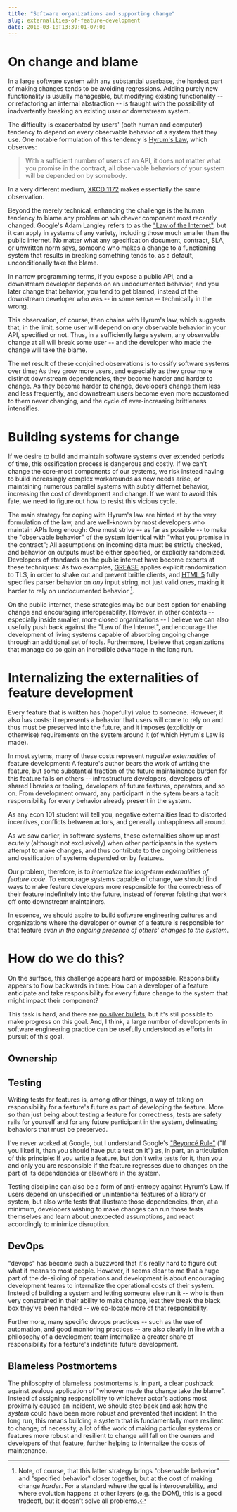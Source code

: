 ```yaml
---
title: "Software organizations and supporting change"
slug: externalities-of-feature-development
date: 2018-03-18T13:39:01-07:00
---
```


# On change and blame

In a large software system with any substantial userbase, the hardest
part of making changes tends to be avoiding regressions. Adding purely
new functionality is usually manageable, but modifying existing
functionality -- or refactoring an internal abstraction -- is fraught
with the possibility of inadvertently breaking an existing user or
downstream system.

The difficulty is exacerbated by users' (both human and computer)
tendency to depend on every observable behavior of a system that they
use. One notable formulation of this tendency is [Hyrum's Law][hyrum],
which observes:

> With a sufficient number of users of an API,
> it does not matter what you promise in the contract,
> all observable behaviors of your system
> will be depended on by somebody.

In a very different medium, [XKCD 1172][xkcd] makes essentially the
same observation.

Beyond the merely technical, enhancing the challenge is the human
tendency to blame any problem on whichever component most recently
changed. Google's Adam Langley refers to as the
["Law of the Internet"][agl], but it can apply in systems of any
variety, including those much smaller than the public internet. No
matter what any specification document, contract, SLA, or unwritten
norm says, someone who makes a change to a functioning system that
results in breaking something tends to, as a default, unconditionally
take the blame.

In narrow programming terms, if you expose a public API, and a
downstream developer depends on an undocumented behavior, and you
later change that behavior, you tend to get blamed, instead of the
downstream developer who was -- in some sense -- technically in the
wrong.

This observation, of course, then chains with Hyrum's law, which
suggests that, in the limit, some user will depend on *any* observable
behavior in your API, specified or not. Thus, in a sufficiently large
system, any observable change at all will break some user -- and the
developer who made the change will take the blame.

The net result of these conjoined observations is to ossify software
systems over time; As they grow more users, and especially as they
grow more distinct downstream dependencies, they become harder and
harder to change. As they become harder to change, developers change
them less and less frequently, and downstream users become even more
accustomed to them never changing, and the cycle of ever-increasing
brittleness intensifies.

# Building systems for change

If we desire to build and maintain software systems over extended
periods of time, this ossification process is dangerous and costly. If
we can't change the core-most components of our systems, we risk
instead having to build increasingly complex workarounds as new needs
arise, or maintaining numerous parallel systems with subtly differnet
behavior, increasing the cost of development and change. If we want to
avoid this fate, we need to figure out how to resist this vicious
cycle.

The main strategy for coping with Hyrum's law are hinted at by the
very formulation of the law, and are well-known by most developers who
maintain APIs long enough: One must strive -- as far as possible -- to
make the "observable behavior" of the system identical with "what you
promise in the contract"; All assumptions on incoming data must be
strictly checked, and behavior on outputs must be either specified, or
explicitly randomized. Developers of standards on the public internet
have become experts at these techniques: As two examples,
[GREASE][grease] applies explicit randomization to TLS, in order to
shake out and prevent brittle clients, and [HTML 5][html5] fully
specifies parser behavior on *any* input string, not just valid ones,
making it harder to rely on undocumented behavior [^html].

[^html]: Note, of course, that this latter strategy brings "observable behavior" and "specified behavior" closer together, but at the cost of making change *harder*. For a standard where the goal is interoperability, and where evolution happens at other layers (e.g. the DOM), this is a good tradeoff, but it doesn't solve all problems.

On the public internet, these strategies may be our best option for
enabling change and encouraging interoperability. However, in other
contexts -- especially inside smaller, more closed organizations -- I
believe we can also usefully push back against the "Law of the
Internet", and encourage the development of living systems capable of
absorbing ongoing change through an additional set of
tools. Furthermore, I believe that organizations that manage do so
gain an incredible advantage in the long run.

# Internalizing the externalities of feature development

Every feature that is written has (hopefully) value to
someone. However, it also has costs: it represents a behavior that
users will come to rely on and thus must be preserved into the future,
and it imposes (explicitly or otherwise) requirements on the system
around it (of which Hyrum's Law is made).

In most sytems, many of these costs represent _negative externalities_
of feature development: A feature's author bears the work of writing
the feature, but some substantial fraction of the future maintainence
burden for this feature falls on others -- infrastructure developers,
developers of shared libraries or tooling, developers of future
features, operators, and so on. From development onward, any
participant in the sytem bears a tacit responsibility for every
behavior already present in the system.

As any econ 101 student will tell you, negative externalities lead to
distorted incentives, conflicts between actors, and generally
unhappiness all around.

As we saw earlier, in software systems, these externalities show up
most acutely (although not exclusively) when other participants in the
system attempt to make changes, and thus contribute to the ongoing
brittleness and ossification of systems depended on by features.

Our problem, therefore, is to _internalize the long-term externalities
of feature code_. To encourage systems capable of change, we should
find ways to make feature developers more responsible for the
correctness of their feature indefinitely into the future, instead of
forever foisting that work off onto downstream maintainers.

In essence, we should aspire to build software engineering cultures
and organizations where the developer or owner of a feature is
responsible for that feature _even in the ongoing presence of others'
changes to the system_.

# How do we do this?

On the surface, this challenge appears hard or
impossible. Responsibility appears to flow backwards in time: How can
a developer of a feature anticipate and take responsibility for every
future change to the system that might impact their component?

This task is hard, and there are [no silver bullets][silver], but it's
still possible to make progress on this goal. And, I think, a large
number of developments in software engineering practice can be
usefully understood as efforts in pursuit of this goal.

## Ownership



## Testing

Writing tests for features is, among other things, a way of taking on
responsibility for a feature's future as part of developing the
feature. More so than just being about testing a feature for
correctness, tests are safety rails for yourself and for any future
participant in the system, delineating behaviors that must be
preserved.

I've never worked at Google, but I understand Google's
["Beyoncé Rule"][beyonce] ("If you liked it, than you should have put
a test on it") as, in part, an articulation of this principle: If you
write a feature, but don't write tests for it, than you and only you
are responsible if the feature regresses due to changes on the part of
its dependencies or elsewhere in the system.

Testing discipline can also be a form of anti-entropy against Hyrum's
Law. If users depend on unspecified or unintentional features of a
library or system, but also write tests that illustrate those
dependencies, then, at a minimum, developers wishing to make changes
can run those tests themselves and learn about unexpected assumptions,
and react accordingly to minimize disruption.

## DevOps

"devops" has become such a buzzword that it's really hard to figure
out what it means to most people. However, it seems clear to me that a
huge part of the de-siloing of operations and development is about
encouraging development teams to internalize the operational costs of
their system. Instead of building a system and letting someone else
run it -- who is then very constrained in their ability to make
change, lest they break the black box they've been handed -- we
co-locate more of that responsibility.

Furthermore, many specific devops practices -- such as the use of
automation, and good monitoring practices -- are also clearly in line
with a philosophy of a development team internalize a greater share of
responsibility for a feature's indefinite future development.

## Blameless Postmortems

The philosophy of blameless postmortems is, in part, a clear pushback
against zealous application of "whoever made the change take the
blame". Instead of assigning responsibility to whichever actor's
actions most proximally caused an incident, we should step back and
ask how the _system_ could have been more robust and prevented that
incident. In the long run, this means building a system that is
fundamentally more resilient to change; of necessity, a lot of the
work of making particular systems or features more robust and
resilient to change will fall on the owners and developers of that
feature, further helping to internalize the costs of maintenance.



[agl]: https://www.imperialviolet.org/2016/05/16/agility.html
[grease]: https://tools.ietf.org/html/draft-davidben-tls-grease-01
[html5]: https://developer.mozilla.org/en-US/docs/Web/Guide/HTML/HTML5
[silver]: https://en.wikipedia.org/wiki/No_Silver_Bullet
[hyrum]: http://www.hyrumslaw.com/
[xkcd]: https://xkcd.com/1172/
[delete]: https://programmingisterrible.com/post/139222674273/write-code-that-is-easy-to-delete-not-easy-to
[beyonce]: https://github.com/cpp-testing/GUnit#testing
[blameless]: https://landing.google.com/sre/book/chapters/postmortem-culture.html
